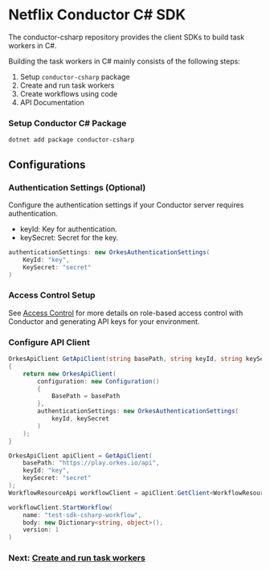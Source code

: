 # Netflix Conductor C# SDK

The conductor-csharp repository provides the client SDKs to build task workers in C#.

Building the task workers in C# mainly consists of the following steps:

1. Setup `conductor-csharp` package
1. Create and run task workers
1. Create workflows using code
1. API Documentation

### Setup Conductor C# Package​

```shell
dotnet add package conductor-csharp
```

## Configurations

### Authentication Settings (Optional)

Configure the authentication settings if your Conductor server requires authentication.

- keyId: Key for authentication.
- keySecret: Secret for the key.

```csharp
authenticationSettings: new OrkesAuthenticationSettings(
    KeyId: "key",
    KeySecret: "secret"
)
```

### Access Control Setup

See [Access Control](https://orkes.io/content/docs/getting-started/concepts/access-control) for more details on role-based access control with Conductor and generating API keys for your environment.

### Configure API Client

```csharp
OrkesApiClient GetApiClient(string basePath, string keyId, string keySecret)
{
    return new OrkesApiClient(
        configuration: new Configuration()
        {
            BasePath = basePath
        },
        authenticationSettings: new OrkesAuthenticationSettings(
            keyId, keySecret
        )
    );
}

OrkesApiClient apiClient = GetApiClient(
    basePath: "https://play.orkes.io/api",
    keyId: "key",
    keySecret: "secret"
);
WorkflowResourceApi workflowClient = apiClient.GetClient<WorkflowResourceApi>();

workflowClient.StartWorkflow(
    name: "test-sdk-csharp-workflow",
    body: new Dictionary<string, object>(),
    version: 1
)
```

### Next: [Create and run task workers](https://github.com/conductor-sdk/conductor-csharp/blob/main/docs/readme/workers.md)
